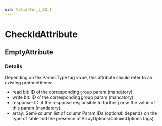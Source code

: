 ```yaml
---
uid: Validator_2_62_1
---
```


# CheckIdAttribute

## EmptyAttribute

<!-- Description, Properties, ... sections are auto-generated. -->
<!-- REPLACE ME AUTO-GENERATION -->

### Details

Depending on the Param.Type tag value, this attribute should refer to an existing protocol items:
- read bit: ID of the corresponding group param (mandatory).
- write bit: ID of the corresponding group param (mandatory).
- response: ID of the response responsible to further parse the value of this param (mandatory).
- array: Semi-column list of column Param IDs (optional: depends on the type of table and the presence of ArrayOptions/ColumnOptions tags).

<!-- Uncomment to add example code -->
<!--### Example code-->
